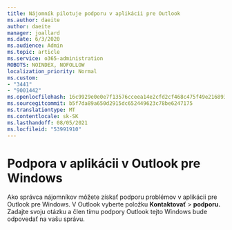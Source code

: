```yaml
---
title: Nájomník pilotuje podporu v aplikácii pre Outlook
ms.author: daeite
author: daeite
manager: joallard
ms.date: 6/3/2020
ms.audience: Admin
ms.topic: article
ms.service: o365-administration
ROBOTS: NOINDEX, NOFOLLOW
localization_priority: Normal
ms.custom:
- "3441"
- "9001442"
ms.openlocfilehash: 16c9929e0e0e7f13576cceea14e2cfd2cf468c475f49e216893667ca0fa1a00e
ms.sourcegitcommit: b5f7da89a650d2915dc652449623c78be6247175
ms.translationtype: MT
ms.contentlocale: sk-SK
ms.lasthandoff: 08/05/2021
ms.locfileid: "53991910"
---
```

# <a name="in-app-support-in-outlook-for-windows"></a>Podpora v aplikácii v Outlook pre Windows

Ako správca nájomníkov môžete získať podporu problémov v aplikácii pre Outlook pre Windows. V Outlook vyberte položku **Kontaktovať**  >  **podporu.** Zadajte svoju otázku a člen tímu podpory Outlook tejto Windows bude odpovedať na vašu správu.